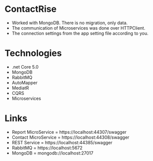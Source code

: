 
# ContactRise #
- Worked with MongoDB. There is no migration, only data.
- The communication of Microservices was done over HTTPClient.
- The connection settings from the app setting file according to you.

# Technologies #
- .net Core 5.0
- MongoDB
- RabbitMQ
- AutoMapper
- MediatR
- CQRS
- Microservices

# Links #
- Report MicroService = https://localhost:44307/swagger
- Contact MicroService = https://localhost:44308/swagger
- REST Service = https://localhost:44385/swagger
- RabbitMQ =  https://localhost:5672
- MongoDB =  mongodb://localhost:27017
